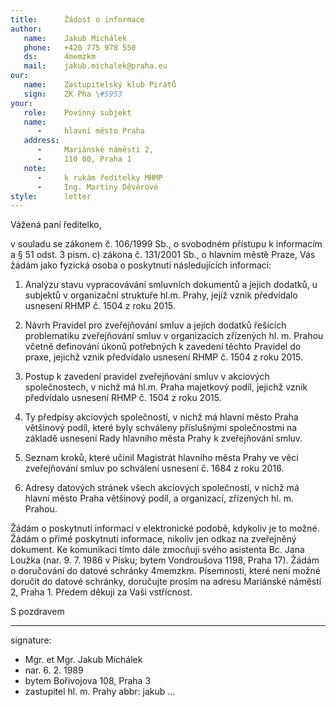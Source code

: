 ```yaml
---
title:      Žádost o informace
author:
   name:    Jakub Michálek
   phone:   +420 775 978 550
   ds:      4memzkm
   mail:    jakub.michalek@praha.eu
our:
   name:    Zastupitelský klub Pirátů
   sign:    ZK Pha \#5953
your:
   role:    Povinný subjekt
   name:    
      -     hlavní město Praha
   address:
      -     Mariánské náměstí 2,
      -     110 00, Praha 1
   note:
      -     k rukám ředitelky MHMP
      -     Ing. Martiny Děvěrové
style:      letter
---
```


Vážená paní ředitelko,

v souladu se zákonem č. 106/1999 Sb., o svobodném přístupu k informacím a § 51 odst. 3 písm. c) zákona č. 131/2001 Sb., o hlavním městě Praze, Vás žádám jako fyzická osoba o poskytnutí následujících informací:

1. Analýzu stavu vypracovávání smluvních dokumentů a jejich dodatků, u subjektů v organizační struktuře hl.m. Prahy, jejíž vznik předvídalo usnesení RHMP č. 1504 z roku 2015.

2. Návrh Pravidel pro zveřejňování smluv a jejich dodatků řešících problematiku zveřejňování smluv v organizacích zřízených hl. m. Prahou včetně definování úkonů potřebných k zavedení těchto Pravidel do praxe, jejichž vznik předvídalo usnesení RHMP č. 1504 z roku 2015.

3. Postup k zavedení pravidel zveřejňování smluv v akciových společnostech, v nichž má hl.m. Praha majetkový podíl, jejichž vznik předvídalo usnesení RHMP č. 1504 z roku 2015.

4. Ty předpisy akciových společností, v nichž má hlavní město Praha většinový podíl, které byly schváleny příslušnými společnostmi na základě usnesení Rady hlavního města Prahy k zveřejňování smluv. 

5. Seznam kroků, které učinil Magistrát hlavního města Prahy ve věci zveřejňování smluv po schválení usnesení č. 1684 z roku 2016.

6. Adresy datových stránek všech akciových společností, v nichž má hlavní město Praha většinový podíl, a organizací, zřízených hl. m. Prahou.

Žádám o poskytnutí informací v elektronické podobě, kdykoliv je to možné. Žádám o přímé poskytnutí informace, nikoliv jen odkaz na zveřejněný dokument. Ke komunikaci tímto dále zmocňuji svého asistenta Bc. Jana Loužka (nar. 9. 7. 1986 v Písku; bytem Vondroušova 1198, Praha 17). Žádám o doručování do datové schránky 4memzkm. Písemnosti, které není možné doručit do datové schránky, doručujte prosím na adresu Mariánské náměstí 2, Praha 1. Předem děkuji za Vaši vstřícnost.

S pozdravem

---
signature: 
  - Mgr. et Mgr. Jakub Michálek
  - nar. 6. 2. 1989
  - bytem Bořivojova 108, Praha 3
  - zastupitel hl. m. Prahy
abbr:       jakub
...
